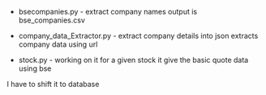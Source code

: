 - bsecompanies.py - extract company names
    output is bse_companies.csv

- company_data_Extractor.py - extract company details into json
    extracts company data using url

- stock.py - working on it
    for a given stock it give the basic quote data using bse


I have to shift it to database